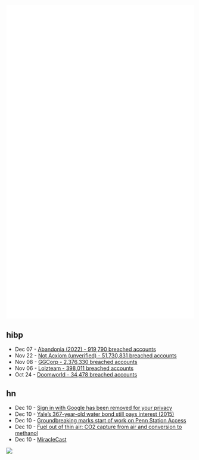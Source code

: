 ![Metrics](https://raw.githubusercontent.com/phixion/phixion/master/metrics.svg)

## hibp

<!--
for https://github.com/phixion/phixion/blob/main/.github/workflows/feeds.yml
-->
<!--START_SECTION:haveibeenpwnd-->
- Dec 07 - [Abandonia (2022) - 919,790 breached accounts](https://haveibeenpwned.com/PwnedWebsites#Abandonia2022)
- Nov 22 - [Not Acxiom (unverified) - 51,730,831 breached accounts](https://haveibeenpwned.com/PwnedWebsites#NotAcxiom)
- Nov 08 - [GGCorp - 2,376,330 breached accounts](https://haveibeenpwned.com/PwnedWebsites#GGCorp)
- Nov 06 - [Lolzteam - 398,011 breached accounts](https://haveibeenpwned.com/PwnedWebsites#Lolzteam)
- Oct 24 - [Doomworld - 34,478 breached accounts](https://haveibeenpwned.com/PwnedWebsites#Doomworld)
<!--END_SECTION:haveibeenpwnd-->

## hn

<!--
for https://github.com/phixion/phixion/blob/main/.github/workflows/feeds.yml
-->
<!--START_SECTION:hn-->
- Dec 10 - [Sign in with Google has been removed for your privacy](https://slimvoice.co/login)
- Dec 10 - [Yale’s 367-year-old water bond still pays interest (2015)](https://news.yale.edu/2015/09/22/living-artifact-dutch-golden-age-yale-s-367-year-old-water-bond-still-pays-interest)
- Dec 10 - [Groundbreaking marks start of work on Penn Station Access](https://www.trains.com/trn/news-reviews/news-wire/groundbreaking-marks-start-of-work-on-penn-station-access/)
- Dec 10 - [Fuel out of thin air: CO2 capture from air and conversion to methanol](https://research.american.edu/carbonremoval/2020/09/29/fuel-out-of-thin-air-co2-capture-from-air-and-conversion-to-methanol/)
- Dec 10 - [MiracleCast](https://github.com/albfan/miraclecast)
<!--END_SECTION:hn-->

<!--
for https://yhype.me
-->
![](https://hit.yhype.me/github/profile?user_id=13013670)
